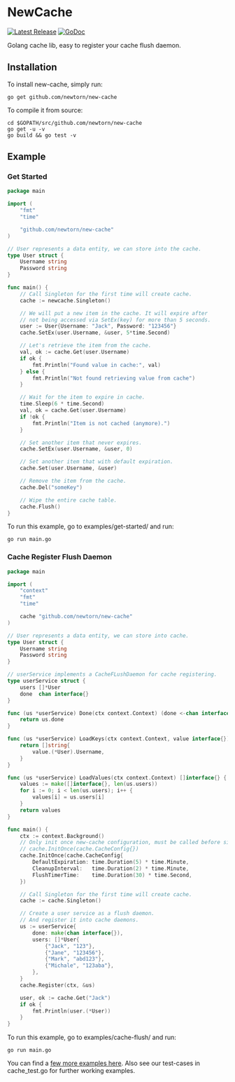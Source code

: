 # NewCache

[![Latest Release](https://img.shields.io/github/release/newtorn/new-cache.svg)](https://github.com/newtorn/new-cache/releases)
[![GoDoc](https://godoc.org/github.com/golang/gddo?status.svg)](https://pkg.go.dev/github.com/newtorn/new-cache)

Golang cache lib, easy to register your cache flush daemon.

## Installation

To install new-cache, simply run:

    go get github.com/newtorn/new-cache

To compile it from source:

    cd $GOPATH/src/github.com/newtorn/new-cache
    go get -u -v
    go build && go test -v

## Example
### Get Started
```go
package main

import (
	"fmt"
	"time"

	"github.com/newtorn/new-cache"
)

// User represents a data entity, we can store into the cache.
type User struct {
	Username string
	Password string
}

func main() {
	// Call Singleton for the first time will create cache.
	cache := newcache.Singleton()

	// We will put a new item in the cache. It will expire after
	// not being accessed via SetEx(key) for more than 5 seconds.
	user := User{Username: "Jack", Password: "123456"}
	cache.SetEx(user.Username, &user, 5*time.Second)

	// Let's retrieve the item from the cache.
	val, ok := cache.Get(user.Username)
	if ok {
		fmt.Println("Found value in cache:", val)
	} else {
		fmt.Println("Not found retrieving value from cache")
	}

	// Wait for the item to expire in cache.
	time.Sleep(6 * time.Second)
	val, ok = cache.Get(user.Username)
	if !ok {
		fmt.Println("Item is not cached (anymore).")
	}

	// Set another item that never expires.
	cache.SetEx(user.Username, &user, 0)

	// Set another item that with default expiration.
	cache.Set(user.Username, &user)

	// Remove the item from the cache.
	cache.Del("someKey")

	// Wipe the entire cache table.
	cache.Flush()
}
```

To run this example, go to examples/get-started/ and run:

    go run main.go

### Cache Register Flush Daemon
```go
package main

import (
	"context"
	"fmt"
	"time"

	cache "github.com/newtorn/new-cache"
)

// User represents a data entity, we can store into cache.
type User struct {
	Username string
	Password string
}

// userService implements a CacheFLushDaemon for cache registering.
type userService struct {
	users []*User
	done  chan interface{}
}

func (us *userService) Done(ctx context.Context) (done <-chan interface{}) {
	return us.done
}

func (us *userService) LoadKeys(ctx context.Context, value interface{}) []string {
	return []string{
		value.(*User).Username,
	}
}

func (us *userService) LoadValues(ctx context.Context) []interface{} {
	values := make([]interface{}, len(us.users))
	for i := 0; i < len(us.users); i++ {
		values[i] = us.users[i]
	}
	return values
}

func main() {
	ctx := context.Background()
	// Only init once new-cache configuration, must be called before singleton and register.
	// cache.InitOnce(cache.CacheConfig{})
	cache.InitOnce(cache.CacheConfig{
		DefaultExpiration: time.Duration(5) * time.Minute,
		CleanupInterval:   time.Duration(2) * time.Minute,
		FlushTimerTime:    time.Duration(30) * time.Second,
	})

	// Call Singleton for the first time will create cache.
	cache := cache.Singleton()

	// Create a user service as a flush daemon.
	// And register it into cache daemons.
	us := userService{
		done: make(chan interface{}),
		users: []*User{
			{"Jack", "123"},
			{"Jane", "123456"},
			{"Mark", "abd123"},
			{"Michale", "123aba"},
		},
	}
	cache.Register(ctx, &us)

	user, ok := cache.Get("Jack")
	if ok {
		fmt.Println(user.(*User))
	}
}
```

To run this example, go to examples/cache-flush/ and run:

    go run main.go


You can find a [few more examples here](https://github.com/newtorn/new-cache/tree/master/examples). Also see our
test-cases in cache_test.go for further working examples.